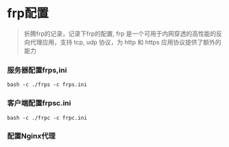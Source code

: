 # frp配置

>折腾frp的记录，记录下frp的配置,
>frp 是一个可用于内网穿透的高性能的反向代理应用，支持 tcp, udp 协议，为 http 和 https 应用协议提供了额外的能力

### 服务器配置frps,ini

```shell
bash -c ./frps -c frps.ini
```

### 客户端配置frpsc.ini
```shell
bash -c ./frpc -c frpc.ini
```

### 配置Nginx代理
